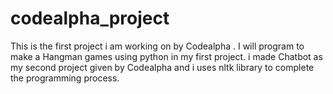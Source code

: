 # codealpha_project
This is the first project i am working on by Codealpha . I will program to make a Hangman games using python in my first project.
i made Chatbot as my second project given by Codealpha and i uses nltk library to complete the programming process.
